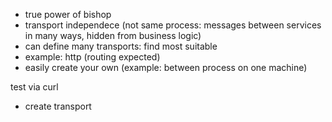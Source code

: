 - true power of bishop
- transport independece (not same process: messages between services in many ways, hidden from business logic)
- can define many transports: find most suitable
- example: http (routing expected)
- easily create your own (example: between process on one machine)

test via curl


- create transport
